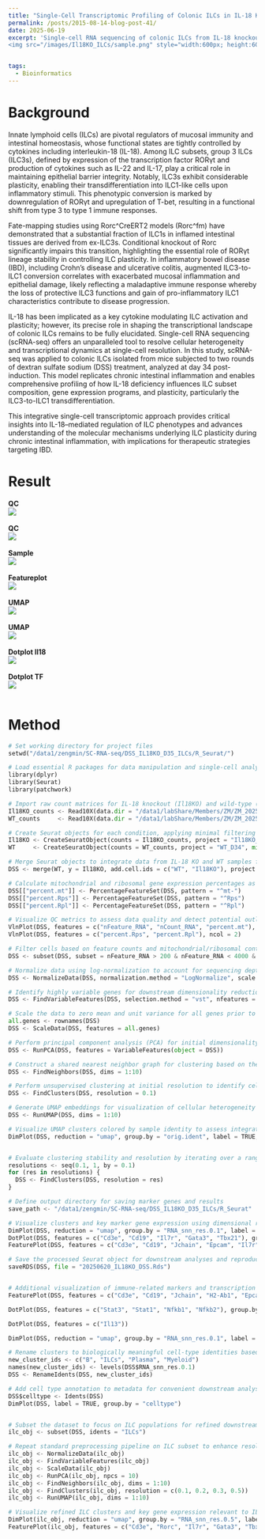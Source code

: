 ```yaml
---
title: "Single-Cell Transcriptomic Profiling of Colonic ILCs in IL-18 Knockout Mice"
permalink: /posts/2015-08-14-blog-post-41/
date: 2025-06-19
excerpt: 'Single-cell RNA sequencing of colonic ILCs from IL-18 knockout and wild-type mice following two rounds of DSS-induced colitis reveals IL-18–dependent transcriptional regulation and plasticity, particularly affecting ILC3-to-ILC1 transitions.<br/>
<img src="/images/Il18KO_ILCs/sample.png" style="width:600px; height:600px;">'


tags:
  - Bioinformatics
---
```


Background
======
Innate lymphoid cells (ILCs) are pivotal regulators of mucosal immunity and intestinal homeostasis, whose functional states are tightly controlled by cytokines including interleukin-18 (IL-18). Among ILC subsets, group 3 ILCs (ILC3s), defined by expression of the transcription factor RORγt and production of cytokines such as IL-22 and IL-17, play a critical role in maintaining epithelial barrier integrity. Notably, ILC3s exhibit considerable plasticity, enabling their transdifferentiation into ILC1-like cells upon inflammatory stimuli. This phenotypic conversion is marked by downregulation of RORγt and upregulation of T-bet, resulting in a functional shift from type 3 to type 1 immune responses.<br/>

Fate-mapping studies using Rorc^CreERT2 models (Rorc^fm) have demonstrated that a substantial fraction of ILC1s in inflamed intestinal tissues are derived from ex-ILC3s. Conditional knockout of Rorc significantly impairs this transition, highlighting the essential role of RORγt lineage stability in controlling ILC plasticity. In inflammatory bowel disease (IBD), including Crohn’s disease and ulcerative colitis, augmented ILC3-to-ILC1 conversion correlates with exacerbated mucosal inflammation and epithelial damage, likely reflecting a maladaptive immune response whereby the loss of protective ILC3 functions and gain of pro-inflammatory ILC1 characteristics contribute to disease progression.<br/>

IL-18 has been implicated as a key cytokine modulating ILC activation and plasticity; however, its precise role in shaping the transcriptional landscape of colonic ILCs remains to be fully elucidated. Single-cell RNA sequencing (scRNA-seq) offers an unparalleled tool to resolve cellular heterogeneity and transcriptional dynamics at single-cell resolution. In this study, scRNA-seq was applied to colonic ILCs isolated from mice subjected to two rounds of dextran sulfate sodium (DSS) treatment, analyzed at day 34 post-induction. This model replicates chronic intestinal inflammation and enables comprehensive profiling of how IL-18 deficiency influences ILC subset composition, gene expression programs, and plasticity, particularly the ILC3-to-ILC1 transdifferentiation.<br/>

This integrative single-cell transcriptomic approach provides critical insights into IL-18–mediated regulation of ILC phenotypes and advances understanding of the molecular mechanisms underlying ILC plasticity during chronic intestinal inflammation, with implications for therapeutic strategies targeting IBD.<br/>


Result
======
**QC**<br/><img src="/images/Il18KO_ILCs/QC1.png"><br/><br/>
**QC**<br/><img src="/images/Il18KO_ILCs/QC2.png"><br/><br/>
**Sample**<br/><img src="/images/Il18KO_ILCs/sample.png"><br/><br/>
**Featureplot**<br/><img src="/images/Il18KO_ILCs/Featureplot.png"><br/><br/>
**UMAP**<br/><img src="/images/Il18KO_ILCs/umap.png"><br/><br/>
**UMAP**<br/><img src="/images/Il18KO_ILCs/celltype.png"><br/><br/>
**Dotplot Il18**<br/><img src="/images/Il18KO_ILCs/Il18.png"><br/><br/>
**Dotplot TF**<br/><img src="/images/Il18KO_ILCs/TF.png"><br/><br/>

Method
======
```python
# Set working directory for project files
setwd("/data1/zengmin/SC-RNA-seq/DSS_IL18KO_D35_ILCs/R_Seurat/")

# Load essential R packages for data manipulation and single-cell analysis
library(dplyr)
library(Seurat)
library(patchwork)

# Import raw count matrices for IL-18 knockout (Il18KO) and wild-type (WT) colonic ILC samples
Il18KO_counts <- Read10X(data.dir = "/data1/labShare/Members/ZM/ZM_20250619_IL18KO_D34_Colon_ILCs/Il18KO_D34_DSS_Colon_ILC/output/filter_matrix", gene.column = 1)
WT_counts     <- Read10X(data.dir = "/data1/labShare/Members/ZM/ZM_20250619_IL18KO_D34_Colon_ILCs/WT_D34_DSS_Colon_ILC/output/filter_matrix", gene.column = 1)

# Create Seurat objects for each condition, applying minimal filtering criteria
Il18KO <- CreateSeuratObject(counts = Il18KO_counts, project = "Il18KO_D34", min.cells = 3, min.features = 200)
WT     <- CreateSeuratObject(counts = WT_counts, project = "WT_D34", min.cells = 3, min.features = 200)

# Merge Seurat objects to integrate data from IL-18 KO and WT samples for comparative analysis
DSS <- merge(WT, y = Il18KO, add.cell.ids = c("WT", "Il18KO"), project = "DSS_IL18KO_vs_WT")

# Calculate mitochondrial and ribosomal gene expression percentages as quality control metrics
DSS[["percent.mt"]] <- PercentageFeatureSet(DSS, pattern = "^mt-")
DSS[["percent.Rps"]] <- PercentageFeatureSet(DSS, pattern = "^Rps")
DSS[["percent.Rpl"]] <- PercentageFeatureSet(DSS, pattern = "^Rpl")

# Visualize QC metrics to assess data quality and detect potential outliers
VlnPlot(DSS, features = c("nFeature_RNA", "nCount_RNA", "percent.mt"), ncol = 3)
VlnPlot(DSS, features = c("percent.Rps", "percent.Rpl"), ncol = 2)

# Filter cells based on feature counts and mitochondrial/ribosomal content to remove low-quality or stressed cells
DSS <- subset(DSS, subset = nFeature_RNA > 200 & nFeature_RNA < 4000 & percent.mt < 20 & percent.Rpl < 20 & percent.Rps < 20)

# Normalize data using log-normalization to account for sequencing depth variation
DSS <- NormalizeData(DSS, normalization.method = "LogNormalize", scale.factor = 10000)

# Identify highly variable genes for downstream dimensionality reduction and clustering
DSS <- FindVariableFeatures(DSS, selection.method = "vst", nfeatures = 2000)

# Scale the data to zero mean and unit variance for all genes prior to PCA
all.genes <- rownames(DSS)
DSS <- ScaleData(DSS, features = all.genes)

# Perform principal component analysis (PCA) for initial dimensionality reduction
DSS <- RunPCA(DSS, features = VariableFeatures(object = DSS))

# Construct a shared nearest neighbor graph for clustering based on the top principal components
DSS <- FindNeighbors(DSS, dims = 1:10)

# Perform unsupervised clustering at initial resolution to identify cell populations
DSS <- FindClusters(DSS, resolution = 0.1)

# Generate UMAP embeddings for visualization of cellular heterogeneity in reduced dimensional space
DSS <- RunUMAP(DSS, dims = 1:10)

# Visualize UMAP clusters colored by sample identity to assess integration and batch effects
DimPlot(DSS, reduction = "umap", group.by = "orig.ident", label = TRUE, raster = FALSE)


# Evaluate clustering stability and resolution by iterating over a range of resolutions
resolutions <- seq(0.1, 1, by = 0.1)
for (res in resolutions) {
  DSS <- FindClusters(DSS, resolution = res)
}

# Define output directory for saving marker genes and results
save_path <- "/data1/zengmin/SC-RNA-seq/DSS_IL18KO_D35_ILCs/R_Seurat"

# Visualize clusters and key marker gene expression using dimensional reduction and dot plots
DimPlot(DSS, reduction = "umap", group.by = "RNA_snn_res.0.1", label = TRUE)
DotPlot(DSS, features = c("Cd3e", "Cd19", "Il7r", "Gata3", "Tbx21"), group.by = "RNA_snn_res.0.1")
FeaturePlot(DSS, features = c("Cd3e", "Cd19", "Jchain", "Epcam", "Il7r", "Gata3", "Tbx21", "Ncr1"))

# Save the processed Seurat object for downstream analyses and reproducibility
saveRDS(DSS, file = "20250620_IL18KO_DSS.Rds")


# Additional visualization of immune-related markers and transcription factors, ordered by expression level
FeaturePlot(DSS, features = c("Cd3e", "Cd19", "Jchain", "H2-Ab1", "Epcam", "Il7r", "Gata3", "Tbx21", "Ncr1", "Klrg1", "Il18"), order = TRUE)

DotPlot(DSS, features = c("Stat3", "Stat1", "Nfkb1", "Nfkb2"), group.by = "orig.ident")

DotPlot(DSS, features = c("Il13"))

DimPlot(DSS, reduction = "umap", group.by = "RNA_snn_res.0.1", label = TRUE)

# Rename clusters to biologically meaningful cell-type identities based on marker expression
new_cluster_ids <- c("B", "ILCs", "Plasma", "Myeloid")
names(new_cluster_ids) <- levels(DSS$RNA_snn_res.0.1)
DSS <- RenameIdents(DSS, new_cluster_ids)

# Add cell type annotation to metadata for convenient downstream analyses and visualization
DSS$celltype <- Idents(DSS)
DimPlot(DSS, label = TRUE, group.by = "celltype")


# Subset the dataset to focus on ILC populations for refined downstream clustering and analysis
ilc_obj <- subset(DSS, idents = "ILCs")

# Repeat standard preprocessing pipeline on ILC subset to enhance resolution
ilc_obj <- NormalizeData(ilc_obj)
ilc_obj <- FindVariableFeatures(ilc_obj)
ilc_obj <- ScaleData(ilc_obj)
ilc_obj <- RunPCA(ilc_obj, npcs = 10)
ilc_obj <- FindNeighbors(ilc_obj, dims = 1:10)
ilc_obj <- FindClusters(ilc_obj, resolution = c(0.1, 0.2, 0.3, 0.5))
ilc_obj <- RunUMAP(ilc_obj, dims = 1:10)

# Visualize refined ILC clusters and key gene expression relevant to ILC identity and IL-18 signaling
DimPlot(ilc_obj, reduction = "umap", group.by = "RNA_snn_res.0.5", label = TRUE)
FeaturePlot(ilc_obj, features = c("Cd3e", "Rorc", "Il7r", "Gata3", "Tbx21", "Ncr1", "Klrg1", "Il18r1"), order = TRUE)
```
